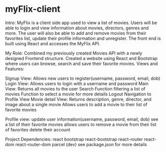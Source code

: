# myFlix-client

Intro:
MyFlix is a client side app used to view a list of movies. Users will be able to login and view information about movies, directors, genres and more. The user will also be able to add and remove movies from their favorites list, update their profile information and unregister.
The front end is built using React and accesses the MyFlix API.

My Role:
Combined my previously created Movies API with a newly designed Frontend structure.
Created a website using React and Bootstrap where users can browse, search and save their favorite movies.
Views and Features:

Signup View:
Allows new users to register(username, password, email, dob)
Login View:
Allows users to login with a username and password
Main View:
Returns all movies to the user
Search Function filtering a list of movies
Function to select a movie for more details
Logout
Navigation to Profile View
Movie detail View:
Returns description, genre, director, and image about a single movie
Allows users to add a movie to their list of favorite movies

Profile view:
update user information(username, password, email, dob)
see a list of their favorite movies
allows users to remove a movie from their list of favorites
delete their account

Project Dependencies:
react
bootstrap
react-bootstrap
react-router
react-dom
react-router-dom
parcel (dev)
see package.json for more details
